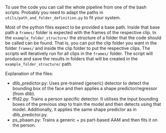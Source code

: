 
To use the code you can call the whole pipeline from one of the bash scripts.
Probably you need to adapt the paths in `utils/path_and_folder_definition.py` to fit your system.

Most of the python files expect to be provided a base path. Inside that base path a `frames/` folder 
is expected with the frames of the respective clip.
In the `example_folder_structure/` the structure of a folder that the code should be called can be found. That is, you can put the clip folder you want in the folder `frames/` and inside the clip folder to put the respective clips.
The scripts will iteratively run for all clips in the `frames/` folder.
The script will produce and save the results in folders that will be created in the `example_folder_structure/` path. 

Explanation of the files:

* dlib_predictor.py: Uses pre-trained (generic) detector to detect the bounding box of the face and then applies a shape predictor/regressor (from dlib).
* ffld2.py: Trains a person specific detector. It utilises the input bounding boxes of the previous step to train the model and then detects using that model. Additionally, it applies the same shape predictor as in dlib_predictor.py.
* ps_pbaam.py: Trains a generic + ps part-based AAM and then fits it on the person.


